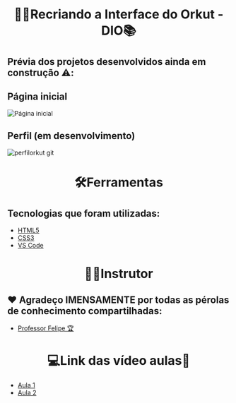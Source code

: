 <h1 align=center>👩‍💻Recriando a Interface do Orkut - DIO📚</h1>

## Prévia dos projetos desenvolvidos ainda em construção ⚠️:

## Página inicial
![Página inicial](https://user-images.githubusercontent.com/96606916/176796870-ef6505ec-c7ca-493a-b304-66aa4f585a57.png)


## Perfil (em desenvolvimento)
![perfilorkut git](https://user-images.githubusercontent.com/96606916/176796928-b7a47369-f7ac-4d0a-8bb0-acd0cf2f3982.png)



<h1 align=center>🛠️Ferramentas</h1>

## Tecnologias que foram utilizadas: 
- [HTML5](https://img.shields.io/badge/HTML5-E34F26?style=for-the-badge&logo=html5&logoColor=white)
- [CSS3](https://img.shields.io/badge/CSS3-1572B6?style=for-the-badge&logo=css3&logoColor=white)
- [VS Code](https://img.shields.io/badge/Visual%20Studio%20Code-0078d7.svg?style=for-the-badge&logo=visual-studio-code&logoColor=white)



<h1 align=center>👨‍💻Instrutor</h1>

## ❤️ Agradeço IMENSAMENTE por todas as pérolas de conhecimento compartilhadas:
- [Professor Felipe 🏆](https://github.com/felipeAguiarCode)


<h1 align=center>💻Link das vídeo aulas🎯</h1>

- [Aula 1](https://www.youtube.com/watch?v=12FuUrSQaMY)
- [Aula 2](https://www.youtube.com/watch?v=0ajxYsE3nPg)